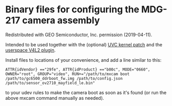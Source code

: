 # Binary files for configuring the MDG-217 camera assembly

Redistributed with GEO Semiconductor, Inc. permission (2019-04-11).

Intended to be used together with the (optional) [UVC kernel patch](https://github.com/digitalloggers/geocam-uvc) and the [userspace V4L2 plugin](https://github.com/digitalloggers/geocam-v4l2).

Install files to locations of your convenience, and add a line similar to this:

    ATTR{idVendor} =="29fe", ATTR{idProduct} =="b00c", MODE="0660", OWNER="root", GROUP="video", RUN+="/path/to/mxcam boot /path/to/gc6500_ddrboot_fw.img /path/to/config.json /path/to/sensor_ov2710_mayfield_le.bin"

to your udev rules to make the camera boot as soon as it's found (or run the above mxcam command manually as needed).
